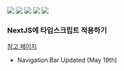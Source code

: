 ![](https://img.shields.io/badge/React-v17.0.2-blue?logo=react)
![](https://img.shields.io/badge/Next.js-v10.2.0-black?logo=next.js)
![](https://img.shields.io/badge/Typescript-v4.2.4-blue?logo=TypeScript)
![](https://img.shields.io/badge/node.js-v15.3.0-green?logo=node.js)
![](https://img.shields.io/badge/MaterialUI-v4.11.4-blue?logo=Material-UI)

### NextJS에 타입스크립트 적용하기

[참고 페이지](https://sheldhe93.tistory.com/41?category=1171926)

- Navigation Bar Updated (May 19th)
